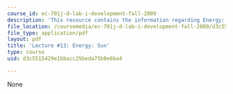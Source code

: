 ```yaml
---
course_id: ec-701j-d-lab-i-development-fall-2009
description: 'This resource contains the information regarding Energy: Sun.'
file_location: /coursemedia/ec-701j-d-lab-i-development-fall-2009/d3c5515429e1bbacc25beda75b0e6ba4_MITEC_701JF09_lec13_nb.pdf
file_type: application/pdf
layout: pdf
title: 'Lecture #13: Energy: Sun'
type: course
uid: d3c5515429e1bbacc25beda75b0e6ba4

---
```

None